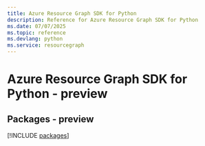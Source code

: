 ```yaml
---
title: Azure Resource Graph SDK for Python
description: Reference for Azure Resource Graph SDK for Python
ms.date: 07/07/2025
ms.topic: reference
ms.devlang: python
ms.service: resourcegraph
---
```

# Azure Resource Graph SDK for Python - preview
## Packages - preview
[!INCLUDE [packages](resource-graph-index.md)]